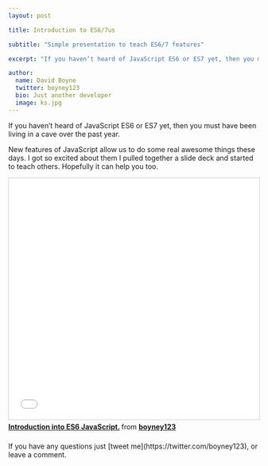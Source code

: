 ```yaml
---
layout: post

title: Introduction to ES6/7us

subtitle: "Simple presentation to teach ES6/7 features"

excerpt: "If you haven’t heard of JavaScript ES6 or ES7 yet, then you must have been living in a cave over the past year. Take a look at my presentation to see if it can help..."

author:
  name: David Boyne
  twitter: boyney123
  bio: Just another developer
  image: ks.jpg
---
```


If you haven’t heard of JavaScript ES6 or ES7 yet, then you must have been living in a cave over the past year.

New features of JavaScript allow us to do some real awesome things these days. I got so excited about them I pulled together a slide deck and started to teach others. Hopefully it can help you too.

<iframe src="//www.slideshare.net/slideshow/embed_code/key/bEFUkeduXR233" width="595" height="485" frameborder="0" marginwidth="0" marginheight="0" scrolling="no" style="border:1px solid #CCC; border-width:1px; margin-bottom:5px; max-width: 100%;" allowfullscreen> </iframe> <div style="margin-bottom:5px"> <strong> <a href="//www.slideshare.net/boyney123/introduction-into-es6-javascript" title="Introduction into ES6 JavaScript." target="_blank">Introduction into ES6 JavaScript.</a> </strong> from <strong><a href="//www.slideshare.net/boyney123" target="_blank">boyney123</a></strong> </div>

<br/>
If you have any questions just [tweet me](https://twitter.com/boyney123), or leave a comment.
 